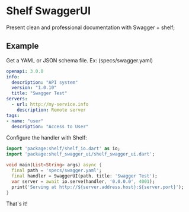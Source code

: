 # Shelf SwaggerUI
Present clean and professional documentation with Swagger + shelf;

## Example

Get a YAML or JSON schema file. Ex: (specs/swagger.yaml)
```yaml
openapi: 3.0.0
info:
  description: "API system"
  version: "1.0.10"
  title: "Swagger Test"
servers:
  - url: http://my-service.info
    description: Remote server
tags:
- name: "user"
  description: "Access to User"

```

Configure the handler with Shelf:


```dart
import 'package:shelf/shelf_io.dart' as io;
import 'package:shelf_swagger_ui/shelf_swagger_ui.dart';

void main(List<String> args) async {
  final path = 'specs/swagger.yaml';
  final handler = SwaggerUI(path, title: 'Swagger Test');
  var server = await io.serve(handler, '0.0.0.0', 4001);
  print('Serving at http://${server.address.host}:${server.port}');
}
```

That`s it!